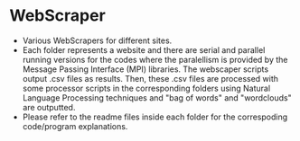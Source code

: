 # WebScraper
- Various WebScrapers for different sites.  
- Each folder represents a website and there are serial and parallel running versions for the codes where the paralellism is provided by the Message Passing Interface (MPI) libraries. The webscaper scripts output .csv files as results. Then, these .csv files are processed with some processor scripts in the corresponding folders using Natural Language Processing techniques and "bag of words" and "wordclouds" are outputted.
- Please refer to the readme files inside each folder for the correspoding code/program explanations.

